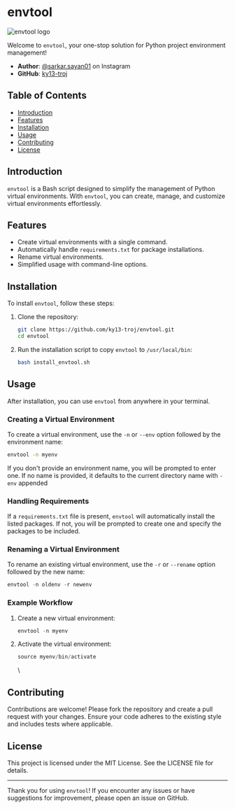 # envtool

 ![envtool logo](https://via.placeholder.com/800x200.png?text=envtool)

Welcome to `envtool`, your one-stop solution for Python project environment management!

* **Author**: [@sarkar.sayan01](https://instagram.com/sarkar.sayan01) on Instagram
* **GitHub**: [ky13-troj](https://github.com/ky13-troj)

## Table of Contents

* [Introduction](#introduction)
* [Features](#features)
* [Installation](#installation)
* [Usage](#usage)
* [Contributing](#contributing)
* [License](#license)

## Introduction

`envtool` is a Bash script designed to simplify the management of Python virtual environments. With `envtool`, you can create, manage, and customize virtual environments effortlessly.

## Features

* Create virtual environments with a single command.
* Automatically handle `requirements.txt` for package installations.
* Rename virtual environments.
* Simplified usage with command-line options.

## Installation

To install `envtool`, follow these steps:


1. Clone the repository:

   ```sh
   git clone https://github.com/ky13-troj/envtool.git
   cd envtool
   ```
2. Run the installation script to copy `envtool` to `/usr/local/bin`:

   ```sh
   bash install_envtool.sh
   ```

## Usage

After installation, you can use `envtool` from anywhere in your terminal.

### Creating a Virtual Environment

To create a virtual environment, use the `-n` or `--env` option followed by the environment name:

```sh
envtool -n myenv
```

If you don't provide an environment name, you will be prompted to enter one. If no name is provided, it defaults to the current directory name with `-env` appended

### Handling Requirements

If a `requirements.txt` file is present, `envtool` will automatically install the listed packages. If not, you will be prompted to create one and specify the packages to be included.

### Renaming a Virtual Environment

To rename an existing virtual environment, use the `-r` or `--rename` option followed by the new name:

```javascript
envtool -n oldenv -r newenv
```

### Example Workflow


1. Create a new virtual environment:

   ```javascript
   envtool -n myenv
   ```
2. Activate the virtual environment:

   ```javascript
   source myenv/bin/activate
   ```

   \

## Contributing

Contributions are welcome! Please fork the repository and create a pull request with your changes. Ensure your code adheres to the existing style and includes tests where applicable.

## License

This project is licensed under the MIT License. See the LICENSE file for details.


---

Thank you for using `envtool`! If you encounter any issues or have suggestions for improvement, please open an issue on GitHub.


